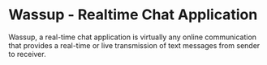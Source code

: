 # Wassup - Realtime Chat Application
Wassup, a real-time chat application is virtually any online communication that provides a real-time or live transmission of text messages from sender to receiver.
